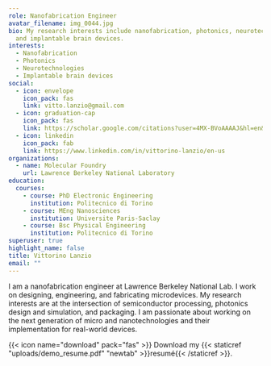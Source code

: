 ```yaml
---
role: Nanofabrication Engineer
avatar_filename: img_0044.jpg
bio: My research interests include nanofabrication, photonics, neurotechnologies
  and implantable brain devices.
interests:
  - Nanofabrication
  - Photonics
  - Neurotechnologies
  - Implantable brain devices
social:
  - icon: envelope
    icon_pack: fas
    link: vitto.lanzio@gmail.com
  - icon: graduation-cap
    icon_pack: fas
    link: https://scholar.google.com/citations?user=4MX-BVoAAAAJ&hl=en&oi=ao
  - icon: linkedin
    icon_pack: fab
    link: https://www.linkedin.com/in/vittorino-lanzio/en-us
organizations:
  - name: Molecular Foundry
    url: Lawrence Berkeley National Laboratory
education:
  courses:
    - course: PhD Electronic Engineering
      institution: Politecnico di Torino
    - course: MEng Nanosciences
      institution: Universite Paris-Saclay
    - course: Bsc Physical Engineering
      institution: Politecnico di Torino
superuser: true
highlight_name: false
title: Vittorino Lanzio
email: ""
---
```

I am a nanofabrication engineer at Lawrence Berkeley National Lab. I work on designing, engineering, and fabricating microdevices. My research interests are at the intersection of semiconductor processing, photonics design and simulation, and packaging. I am passionate about working on the next generation of micro and nanotechnologies and their implementation for real-world devices.

{{< icon name="download" pack="fas" >}} Download my {{< staticref "uploads/demo_resume.pdf" "newtab" >}}resumé{{< /staticref >}}.
